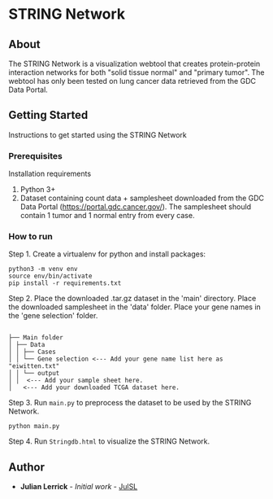 # STRING Network

## About

The STRING Network is a visualization webtool that creates protein-protein interaction networks for both "solid tissue normal" and "primary tumor". The webtool has only been tested on lung cancer data retrieved from the GDC Data Portal.


## Getting Started

Instructions to get started using the STRING Network

### Prerequisites

Installation requirements

1. Python 3+
2. Dataset containing count data + samplesheet downloaded from the GDC Data Portal (https://portal.gdc.cancer.gov/). The samplesheet should contain 1 tumor and 1 normal entry from every case.


### How to run

Step 1. Create a virtualenv for python and install packages:

```
python3 -m venv env
source env/bin/activate
pip install -r requirements.txt
```

Step 2. Place the downloaded .tar.gz dataset in the 'main' directory. Place the downloaded samplesheet in the 'data' folder. Place your gene names in the 'gene selection' folder.
```

├── Main folder
│ ├── Data
│ │ ├── Cases
│ │ └── Gene selection <--- Add your gene name list here as "eiwitten.txt"
│ │ └── output
│ │  <--- Add your sample sheet here.
│   <--- Add your downloaded TCGA dataset here.
```

Step 3. Run ``main.py`` to preprocess the dataset to be used by the STRING Network.

```
python main.py
```

Step 4. Run ``Stringdb.html`` to visualize the STRING Network.

## Author

* **Julian Lerrick** - *Initial work* - [JulSL](https://github.com/JulSL)

